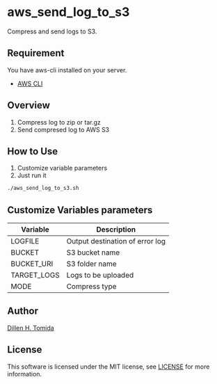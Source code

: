 # aws_send_log_to_s3

Compress and send logs to S3.

## Requirement

You have aws-cli installed on your server.
- [AWS CLI](https://docs.aws.amazon.com/cli/latest/userguide/getting-started-install.html)

## Overview

1. Compress log to zip or tar.gz
2. Send compresed log to AWS S3

## How to Use

1. Customize variable parameters
2. Just run it

```sh
./aws_send_log_to_s3.sh
```

## Customize Variables parameters

| Variable    | Description                     |
|-------------|---------------------------------|
| LOGFILE     | Output destination of error log |
| BUCKET      | S3 bucket name                  |
| BUCKET_URI  | S3 folder name                  |
| TARGET_LOGS | Logs to be uploaded             |
| MODE        | Compress type                   |

## Author

[Dillen H. Tomida](https://twitter.com/t0mihir0)

## License

This software is licensed under the MIT license, see [LICENSE](./LICENSE) for more information.
